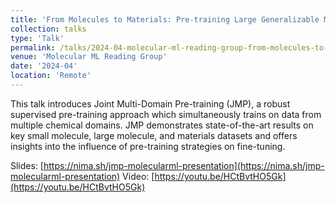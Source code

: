 ```yaml
---
title: 'From Molecules to Materials: Pre-training Large Generalizable Models for Atomic Property Prediction'
collection: talks
type: 'Talk'
permalink: /talks/2024-04-molecular-ml-reading-group-from-molecules-to-materials-pre-training-large-generalizable-models-for-atomic-property-prediction
venue: 'Molecular ML Reading Group'
date: '2024-04'
location: 'Remote'
---
```


This talk introduces Joint Multi-Domain Pre-training (JMP), a robust supervised pre-training approach which simultaneously trains on data from multiple chemical domains. JMP demonstrates state-of-the-art results on key small molecule, large molecule, and materials datasets and offers insights into the influence of pre-training strategies on fine-tuning.

Slides: [https://nima.sh/jmp-molecularml-presentation](https://nima.sh/jmp-molecularml-presentation)
Video: [https://youtu.be/HCtBvtHO5Gk](https://youtu.be/HCtBvtHO5Gk)

